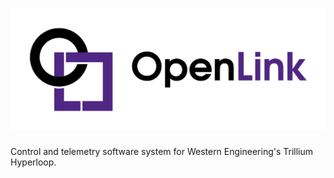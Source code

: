 # ![openlink](./logo/openlink-full-path.svg)
Control and telemetry software system for Western Engineering's Trillium Hyperloop.
